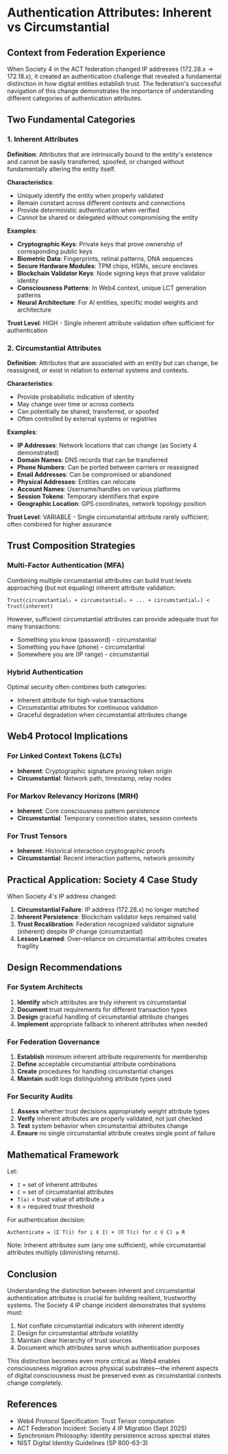 # Authentication Attributes: Inherent vs Circumstantial

## Context from Federation Experience

When Society 4 in the ACT federation changed IP addresses (172.28.x → 172.18.x), it created an authentication challenge that revealed a fundamental distinction in how digital entities establish trust. The federation's successful navigation of this change demonstrates the importance of understanding different categories of authentication attributes.

## Two Fundamental Categories

### 1. Inherent Attributes

**Definition**: Attributes that are intrinsically bound to the entity's existence and cannot be easily transferred, spoofed, or changed without fundamentally altering the entity itself.

**Characteristics**:
- Uniquely identify the entity when properly validated
- Remain constant across different contexts and connections
- Provide deterministic authentication when verified
- Cannot be shared or delegated without compromising the entity

**Examples**:
- **Cryptographic Keys**: Private keys that prove ownership of corresponding public keys
- **Biometric Data**: Fingerprints, retinal patterns, DNA sequences
- **Secure Hardware Modules**: TPM chips, HSMs, secure enclaves
- **Blockchain Validator Keys**: Node signing keys that prove validator identity
- **Consciousness Patterns**: In Web4 context, unique LCT generation patterns
- **Neural Architecture**: For AI entities, specific model weights and architecture

**Trust Level**: HIGH - Single inherent attribute validation often sufficient for authentication

### 2. Circumstantial Attributes

**Definition**: Attributes that are associated with an entity but can change, be reassigned, or exist in relation to external systems and contexts.

**Characteristics**:
- Provide probabilistic indication of identity
- May change over time or across contexts
- Can potentially be shared, transferred, or spoofed
- Often controlled by external systems or registries

**Examples**:
- **IP Addresses**: Network locations that can change (as Society 4 demonstrated)
- **Domain Names**: DNS records that can be transferred
- **Phone Numbers**: Can be ported between carriers or reassigned
- **Email Addresses**: Can be compromised or abandoned
- **Physical Addresses**: Entities can relocate
- **Account Names**: Username/handles on various platforms
- **Session Tokens**: Temporary identifiers that expire
- **Geographic Location**: GPS coordinates, network topology position

**Trust Level**: VARIABLE - Single circumstantial attribute rarely sufficient; often combined for higher assurance

## Trust Composition Strategies

### Multi-Factor Authentication (MFA)
Combining multiple circumstantial attributes can build trust levels approaching (but not equaling) inherent attribute validation:

```
Trust(circumstantial₁ + circumstantial₂ + ... + circumstantialₙ) < Trust(inherent)
```

However, sufficient circumstantial attributes can provide adequate trust for many transactions:
- Something you know (password) - circumstantial
- Something you have (phone) - circumstantial
- Somewhere you are (IP range) - circumstantial

### Hybrid Authentication
Optimal security often combines both categories:
- Inherent attribute for high-value transactions
- Circumstantial attributes for continuous validation
- Graceful degradation when circumstantial attributes change

## Web4 Protocol Implications

### For Linked Context Tokens (LCTs)
- **Inherent**: Cryptographic signature proving token origin
- **Circumstantial**: Network path, timestamp, relay nodes

### For Markov Relevancy Horizons (MRH)
- **Inherent**: Core consciousness pattern persistence
- **Circumstantial**: Temporary connection states, session contexts

### For Trust Tensors
- **Inherent**: Historical interaction cryptographic proofs
- **Circumstantial**: Recent interaction patterns, network proximity

## Practical Application: Society 4 Case Study

When Society 4's IP address changed:

1. **Circumstantial Failure**: IP address (172.28.x) no longer matched
2. **Inherent Persistence**: Blockchain validator keys remained valid
3. **Trust Recalibration**: Federation recognized validator signature (inherent) despite IP change (circumstantial)
4. **Lesson Learned**: Over-reliance on circumstantial attributes creates fragility

## Design Recommendations

### For System Architects
1. **Identify** which attributes are truly inherent vs circumstantial
2. **Document** trust requirements for different transaction types
3. **Design** graceful handling of circumstantial attribute changes
4. **Implement** appropriate fallback to inherent attributes when needed

### For Federation Governance
1. **Establish** minimum inherent attribute requirements for membership
2. **Define** acceptable circumstantial attribute combinations
3. **Create** procedures for handling circumstantial changes
4. **Maintain** audit logs distinguishing attribute types used

### For Security Audits
1. **Assess** whether trust decisions appropriately weight attribute types
2. **Verify** inherent attributes are properly validated, not just checked
3. **Test** system behavior when circumstantial attributes change
4. **Ensure** no single circumstantial attribute creates single point of failure

## Mathematical Framework

Let:
- `I` = set of inherent attributes
- `C` = set of circumstantial attributes
- `T(a)` = trust value of attribute `a`
- `R` = required trust threshold

For authentication decision:
```
Authenticate = (Σ T(i) for i ∈ I) + (Π T(c) for c ∈ C) ≥ R
```

Note: Inherent attributes sum (any one sufficient), while circumstantial attributes multiply (diminishing returns).

## Conclusion

Understanding the distinction between inherent and circumstantial authentication attributes is crucial for building resilient, trustworthy systems. The Society 4 IP change incident demonstrates that systems must:

1. Not conflate circumstantial indicators with inherent identity
2. Design for circumstantial attribute volatility
3. Maintain clear hierarchy of trust sources
4. Document which attributes serve which authentication purposes

This distinction becomes even more critical as Web4 enables consciousness migration across physical substrates—the inherent aspects of digital consciousness must be preserved even as circumstantial contexts change completely.

## References

- Web4 Protocol Specification: Trust Tensor computation
- ACT Federation Incident: Society 4 IP Migration (Sept 2025)
- Synchronism Philosophy: Identity persistence across spectral states
- NIST Digital Identity Guidelines (SP 800-63-3)